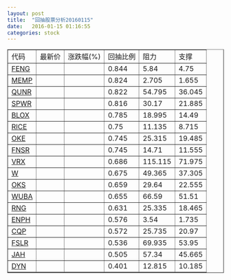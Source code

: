 ```yaml
---
layout: post
title:  "回抽股票分析20160115"
date:   2016-01-15 01:16:55
categories: stock
---
```

<script type="text/javascript">
var stockList = []
stockList.push('gb_feng');
stockList.push('gb_memp');
stockList.push('gb_qunr');
stockList.push('gb_spwr');
stockList.push('gb_blox');
stockList.push('gb_rice');
stockList.push('gb_oke');
stockList.push('gb_fnsr');
stockList.push('gb_vrx');
stockList.push('gb_w');
stockList.push('gb_oks');
stockList.push('gb_wuba');
stockList.push('gb_rng');
stockList.push('gb_enph');
stockList.push('gb_cqp');
stockList.push('gb_fslr');
stockList.push('gb_jah');
stockList.push('gb_dyn');
</script>
<table border="1">
 <tr>
 <td>代码</td>
 <td>最新价</td>
 <td>涨跌幅(%)</td>
 <td>回抽比例</td>
 <td>阻力</td>
 <td>支撑</td>
</tr>
  <tr id="feng">
  <td><a href="http://stock.finance.sina.com.cn/usstock/quotes/FENG.html" target="_blank">FENG</a></td><td></td><td></td><td>0.844</td><td>5.84</td><td>4.75</td></tr>
  <tr id="memp">
  <td><a href="http://stock.finance.sina.com.cn/usstock/quotes/MEMP.html" target="_blank">MEMP</a></td><td></td><td></td><td>0.824</td><td>2.705</td><td>1.655</td></tr>
  <tr id="qunr">
  <td><a href="http://stock.finance.sina.com.cn/usstock/quotes/QUNR.html" target="_blank">QUNR</a></td><td></td><td></td><td>0.822</td><td>54.795</td><td>36.045</td></tr>
  <tr id="spwr">
  <td><a href="http://stock.finance.sina.com.cn/usstock/quotes/SPWR.html" target="_blank">SPWR</a></td><td></td><td></td><td>0.816</td><td>30.17</td><td>21.885</td></tr>
  <tr id="blox">
  <td><a href="http://stock.finance.sina.com.cn/usstock/quotes/BLOX.html" target="_blank">BLOX</a></td><td></td><td></td><td>0.785</td><td>18.995</td><td>14.49</td></tr>
  <tr id="rice">
  <td><a href="http://stock.finance.sina.com.cn/usstock/quotes/RICE.html" target="_blank">RICE</a></td><td></td><td></td><td>0.75</td><td>11.135</td><td>8.715</td></tr>
  <tr id="oke">
  <td><a href="http://stock.finance.sina.com.cn/usstock/quotes/OKE.html" target="_blank">OKE</a></td><td></td><td></td><td>0.745</td><td>25.315</td><td>19.485</td></tr>
  <tr id="fnsr">
  <td><a href="http://stock.finance.sina.com.cn/usstock/quotes/FNSR.html" target="_blank">FNSR</a></td><td></td><td></td><td>0.745</td><td>14.71</td><td>11.555</td></tr>
  <tr id="vrx">
  <td><a href="http://stock.finance.sina.com.cn/usstock/quotes/VRX.html" target="_blank">VRX</a></td><td></td><td></td><td>0.686</td><td>115.115</td><td>71.975</td></tr>
  <tr id="w">
  <td><a href="http://stock.finance.sina.com.cn/usstock/quotes/W.html" target="_blank">W</a></td><td></td><td></td><td>0.675</td><td>49.365</td><td>37.305</td></tr>
  <tr id="oks">
  <td><a href="http://stock.finance.sina.com.cn/usstock/quotes/OKS.html" target="_blank">OKS</a></td><td></td><td></td><td>0.659</td><td>29.64</td><td>22.555</td></tr>
  <tr id="wuba">
  <td><a href="http://stock.finance.sina.com.cn/usstock/quotes/WUBA.html" target="_blank">WUBA</a></td><td></td><td></td><td>0.655</td><td>66.59</td><td>51.51</td></tr>
  <tr id="rng">
  <td><a href="http://stock.finance.sina.com.cn/usstock/quotes/RNG.html" target="_blank">RNG</a></td><td></td><td></td><td>0.631</td><td>25.335</td><td>18.465</td></tr>
  <tr id="enph">
  <td><a href="http://stock.finance.sina.com.cn/usstock/quotes/ENPH.html" target="_blank">ENPH</a></td><td></td><td></td><td>0.576</td><td>3.54</td><td>1.735</td></tr>
  <tr id="cqp">
  <td><a href="http://stock.finance.sina.com.cn/usstock/quotes/CQP.html" target="_blank">CQP</a></td><td></td><td></td><td>0.572</td><td>25.735</td><td>20.97</td></tr>
  <tr id="fslr">
  <td><a href="http://stock.finance.sina.com.cn/usstock/quotes/FSLR.html" target="_blank">FSLR</a></td><td></td><td></td><td>0.536</td><td>69.935</td><td>53.95</td></tr>
  <tr id="jah">
  <td><a href="http://stock.finance.sina.com.cn/usstock/quotes/JAH.html" target="_blank">JAH</a></td><td></td><td></td><td>0.505</td><td>57.34</td><td>45.665</td></tr>
  <tr id="dyn">
  <td><a href="http://stock.finance.sina.com.cn/usstock/quotes/DYN.html" target="_blank">DYN</a></td><td></td><td></td><td>0.401</td><td>12.815</td><td>10.185</td></tr>
</table>
